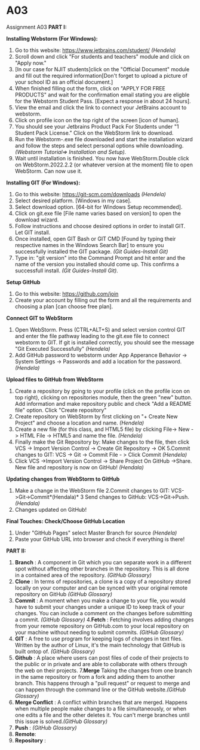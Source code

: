 # A03
Assignment A03
**PART I:**

**Installing Webstorm (For Windows):**
1. Go to this website: https://www.jetbrains.com/student/  *(Hendela)*
2. Scroll down and click "For students and teachers" module and click on "Apply now."
3. [In our case for NJIT students]click on the "Official Document" module and fill out the required information[Don't forget to upload a picture of your school ID as an official document.]
5. When finished filling out the form, click on "APPLY FOR FREE PRODUCTS" and wait for the confirmation email stating you are eligble for the Webstorm Student Pass. [Expect a response in about 24 hours].
6. View the email and click the link to connect your JetBrains account to webstorm. 
7. Click on profile icon on the top right of the screen [icon of human].
8. You should see your Jetbrains Product Pack For Students under "1 Student Pack License." Click on the WebStorm link to download. 
9. Run the Webstorm-.exe file downloaded and start the installation wizard and follow the steps and select personal options while downloading. *(Webstorm Tutorial=> Installation and Setup).*
10. Wait until installation is finished. You now have WebStorm.Double click on WebStorm.2022.2.2 (or whatever version at the moment) file to open WebStorm. Can now use it.


**Installing GIT (For Windows):**
1. Go to this website: https://git-scm.com/downloads *(Hendela)*
2. Select desired platform. [Windows in my case].
3. Select download option. [64-bit for Windows Setup recommended]. 
4. Click on git.exe file [File name varies based on version] to open the download wizard. 
5. Follow instructions and choose desired options in order to install GIT. Let GIT install. 
6. Once installed, open GIT Bash or GIT CMD [Found by typing their respective names in the Windows Search Bar] to ensure you successfully installed the GIT package. *(Git Guides-Install Git)*
8. Type in: "git version" into the Command Prompt and hit enter and the name of the version you installed should come up. This confirms a successfull install. *(Git Guides-Install Git).*


**Setup GitHub**
1. Go to this website: https://github.com/join
2. Create your account by filling out the form and all the requirements and choosing a plan [can choose free plan]. 

**Connect GIT to WebStorm**
1. Open WebStorm. Press (CTRL+ALT+S) and select version control GIT and enter the file pathway leading to the git.exe file to connect webstorm to GIT. If git is installed correctly, you should see the message "Git Executed Successfully" *(Hendela)*
2. Add GitHub password to webstorm under App Apperance Behavior -> System Settings -> Passwords and add a location for the password.*(Hendela)*


**Upload files to GitHub from WebStorm**
1. Create a repository by going to your profile (click on the profile icon on top right), clicking on  repositories module, then the green "new" button. Add information and make repository public and check "Add a README file" option. Click "Create repository"
2. Create repository on WebStorm by first clicking on "+ Create New Project" and choose a location and name. *(Hendela)*
3. Create a new file (for this class, and HTML5 file) by clicking File-> New -> HTML File -> HTML5 and name the file. *(Hendela)*
4. Finally make the Git Repository by: Make changes to the file, then click VCS -> Import Version Control -> Create Git Repository -> OK
5.Commit changes to GIT: VCS -> Git -> Commit File - > Click Commit *(Hendela)*
6. Click VCS ->Import Version Control -> Share Project On GitHub ->Share. New file and repository is now on GitHub! *(Hendala)*

**Updating changes from WebStorm to GitHub**
1. Make a change in the WebStorm file 
2.Commit changes to GIT: VCS->Git->Commit*(Hendala)*
3 Send changes to GitHub: VCS->Git->Push.*(Hendala)*
4. Changes updated on GitHub! 

**Final Touches: Check/Choose GitHub Location**
1. Under "GitHub Pages" select Master Branch for source *(Hendela)*
2. Paste your GitHub URL into browser and check if everything is there!






**PART II:**
1. **Branch** : A component in Git which you can separate work in a different spot without affecting other branches in the repository. This is all done in a contained area of the repository. *(GitHub Glossary)*
2. **Clone** : In terms of repositories, a clone is a copy of a repository stored locally on your computer and can be synced with your original remote repository on GitHub *(GitHub Glossary)*
3.  **Commit** : A moment when you make a change to your file, you would have to submit your changes under a unique ID to keep track of your changes. You can include a comment on the changes before submitting a commit. *(GitHub Glossary)*
4.**Fetch** :  Fetching involves adding changes from your remote repository on GitHub.com to your local repository on your machine without needing to submit commits. *(GitHub Glossary)*
5. **GIT** : A free to use program for keeping logs of changes in text files. Written by the author of Linux, it's the main technology that GitHub is built ontop of. *(GitHub Glossary)*
6. **Github** : A place where users can post files of code of their projects to the public or in private and are able to collaborate with others through the web on their projects. 
7.**Merge** Taking the changes from one branch in the same repository or from a fork and adding them to another branch. This happens through a "pull request" or request to merge and can happen through the command line or the GitHub website.*(GitHub Glossary)*
8.  **Merge Conflict** : A conflict within branches that are merged. Happens when multiple people make changes to a file simultaneously, or when one edits a file and the other deletes it. You can't merge branches until this issue is solved.*(GitHub Glossary)*
9. **Push** : *(GitHub Glossary)*
10. **Remote**: 
11. **Repository** : 


 
